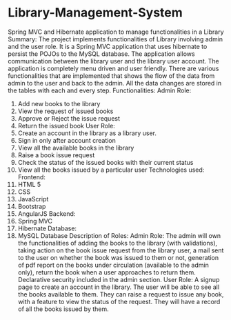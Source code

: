 # Library-Management-System
Spring MVC and Hibernate application to manage functionalities in a Library
Summary:
The project implements functionalities of Library involving admin and the user role. It is a Spring MVC application that uses hibernate to persist the POJOs to the MySQL database. The application allows communication between the library user and the library user account.
The application is completely menu driven and user friendly. There are various functionalities that are implemented that shows the flow of the data from admin to the user and back to the admin. All the data changes are stored in the tables with each and every step.
Functionalities:
Admin Role:
1.	Add new books to the library
2.	View the request of issued books
3.	Approve or Reject the issue request
4.	Return the issued book
User Role:
1.	Create an account in the library as a library user.
2.	Sign in only after account creation
3.	View all the available books in the library
4.	Raise a book issue request
5.	Check the status of the issued books with their current status
6.	View all the books issued by a particular user
Technologies used:
Frontend:
1.	HTML 5
2.	CSS
3.	JavaScript
4.	Bootstrap
5.	AngularJS
Backend:
1.	Spring MVC
2.	Hibernate
Database:
1.	MySQL Database
Description of Roles:
Admin Role: The admin will own the functionalities of adding the books to the library (with validations), taking action on the book issue request from the library user, a mail sent to the user on whether the book was issued to them or not, generation of pdf report on the books under circulation (available to the admin only), return the book when a user approaches to return them. 
Declarative security included in the admin section.
User Role: A signup page to create an account in the library. The user will be able to see all the books available to them. They can raise a request to issue any book, with a feature to view the status of the request. They will have a record of all the books issued by them.
